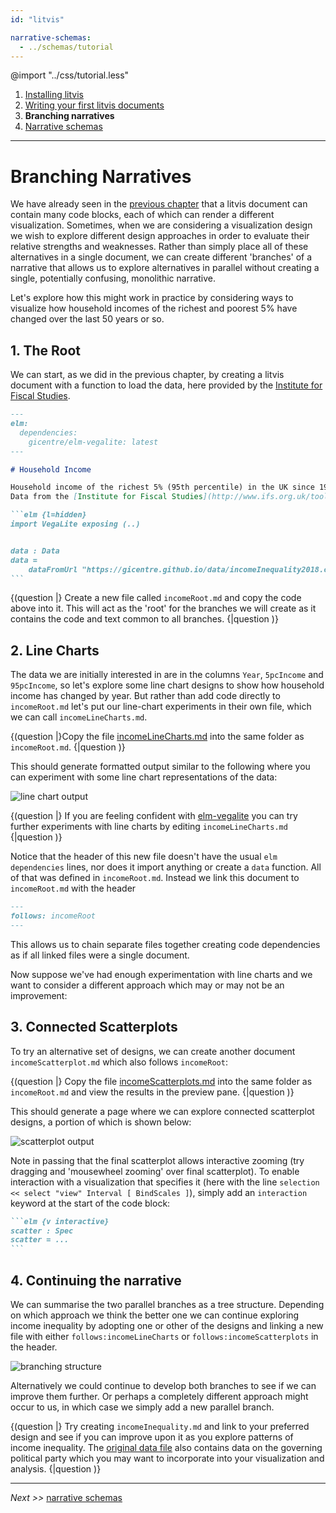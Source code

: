 ```yaml
---
id: "litvis"

narrative-schemas:
  - ../schemas/tutorial
---
```


@import "../css/tutorial.less"

1.  [Installing litvis](installingLitvis.md)
1.  [Writing your first litvis documents](intro1.md)
1.  **Branching narratives**
1.  [Narrative schemas](intro3.md)

---

# Branching Narratives

We have already seen in the [previous chapter](intro1.md) that a litvis document can contain many code blocks, each of which can render a different visualization. Sometimes, when we are considering a visualization design we wish to explore different design approaches in order to evaluate their relative strengths and weaknesses. Rather than simply place all of these alternatives in a single document, we can create different 'branches' of a narrative that allows us to explore alternatives in parallel without creating a single, potentially confusing, monolithic narrative.

Let's explore how this might work in practice by considering ways to visualize how household incomes of the richest and poorest 5% have changed over the last 50 years or so.

## 1. The Root

We can start, as we did in the previous chapter, by creating a litvis document with a function to load the data, here provided by the [Institute for Fiscal Studies](http://www.ifs.org.uk/tools_and_resources/incomes_in_uk).

````markdown
---
elm:
  dependencies:
    gicentre/elm-vegalite: latest
---

# Household Income

Household income of the richest 5% (95th percentile) in the UK since 1961.
Data from the [Institute for Fiscal Studies](http://www.ifs.org.uk/tools_and_resources/incomes_in_uk).

```elm {l=hidden}
import VegaLite exposing (..)


data : Data
data =
    dataFromUrl "https://gicentre.github.io/data/incomeInequality2018.csv" []
```
````

{(question |} Create a new file called `incomeRoot.md` and copy the code above into it.
This will act as the 'root' for the branches we will create as it contains the code and text common to all branches. {|question )}

## 2. Line Charts

The data we are initially interested in are in the columns `Year`, `5pcIncome` and `95pcIncome`, so let's explore some line chart designs to show how household income has changed by year. But rather than add code directly to `incomeRoot.md` let's put our line-chart experiments in their own file, which we can call `incomeLineCharts.md`.

{(question |}Copy the file [incomeLineCharts.md](incomeLineCharts.md) into the same folder as `incomeRoot.md`. {|question )}

This should generate formatted output similar to the following where you can experiment with some line chart representations of the data:

![line chart output](images/linecharts.png)

{(question |} If you are feeling confident with [elm-vegalite](https://package.elm-lang.org/packages/gicentre/elm-vegalite/latest/) you can try further experiments with line charts by editing `incomeLineCharts.md` {|question )}

Notice that the header of this new file doesn't have the usual `elm dependencies` lines, nor does it import anything or create a `data` function. All of that was defined in `incomeRoot.md`. Instead we link this document to `incomeRoot.md` with the header

```markdown
---
follows: incomeRoot
---
```

This allows us to chain separate files together creating code dependencies as if all linked files were a single document.

Now suppose we've had enough experimentation with line charts and we want to consider a different approach which may or may not be an improvement:

## 3. Connected Scatterplots

To try an alternative set of designs, we can create another document `incomeScatterplot.md` which also follows `incomeRoot`:

{(question |} Copy the file [incomeScatterplots.md](incomeScatterplots.md) into the same folder as `incomeRoot.md` and view the results in the preview pane. {|question )}

This should generate a page where we can explore connected scatterplot designs, a portion of which is shown below:

![scatterplot output](images/scatterplots.png)

Note in passing that the final scatterplot allows interactive zooming (try dragging and 'mousewheel zooming' over final scatterplot). To enable interaction with a visualization that specifies it (here with the line `selection << select "view" Interval [ BindScales ]`), simply add an `interaction` keyword at the start of the code block:

````markdown
```elm {v interactive}
scatter : Spec
scatter = ...
```
````

## 4. Continuing the narrative

We can summarise the two parallel branches as a tree structure.
Depending on which approach we think the better one we can continue exploring income inequality by adopting one or other of the designs and linking a new file with either `follows:incomeLineCharts` or `follows:incomeScatterplots` in the header.

![branching structure](images/branching.png)

Alternatively we could continue to develop both branches to see if we can improve them further. Or perhaps a completely different approach might occur to us, in which case we simply add a new parallel branch.

{(question |} Try creating `incomeInequality.md` and link to your preferred design and see if you can improve upon it as you explore patterns of income inequality. The [original data file](https://gicentre.github.io/data/incomeInequality2018.csv) also contains data on the governing political party which you may want to incorporate into your visualization and analysis. {|question )}

---

_Next >>_ [narrative schemas](intro3.md)
